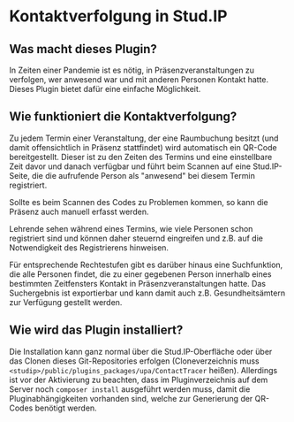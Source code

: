 # Kontaktverfolgung in Stud.IP

## Was macht dieses Plugin?
In Zeiten einer Pandemie ist es nötig, in Präsenzveranstaltungen zu verfolgen, wer anwesend war und mit anderen
Personen Kontakt hatte. Dieses Plugin bietet dafür eine einfache Möglichkeit.

## Wie funktioniert die Kontaktverfolgung?
Zu jedem Termin einer Veranstaltung, der eine Raumbuchung besitzt (und damit offensichtlich in Präsenz stattfindet)
wird automatisch ein QR-Code bereitgestellt. Dieser ist zu den Zeiten des Termins und eine einstellbare Zeit davor und
danach verfügbar und führt beim Scannen auf eine Stud.IP-Seite, die die aufrufende Person als "anwesend" bei diesem
Termin registriert.

Sollte es beim Scannen des Codes zu Problemen kommen, so kann die Präsenz auch manuell erfasst werden.

Lehrende sehen während eines Termins, wie viele Personen schon registriert sind und können daher steuernd eingreifen und
z.B. auf die Notwendigkeit des Registrierens hinweisen.

Für entsprechende Rechtestufen gibt es darüber hinaus eine Suchfunktion, die alle Personen findet, die zu einer
gegebenen Person innerhalb eines bestimmten Zeitfensters Kontakt in Präsenzveranstaltungen hatte. Das Suchergebnis ist
exportierbar und kann damit auch z.B. Gesundheitsämtern zur Verfügung gestellt werden.

## Wie wird das Plugin installiert?
Die Installation kann ganz normal über die Stud.IP-Oberfläche oder über das Clonen dieses Git-Repositories erfolgen
(Cloneverzeichnis muss `<studip>/public/plugins_packages/upa/ContactTracer` heißen).
Allerdings ist vor der Aktivierung zu beachten, dass im Pluginverzeichnis auf dem Server noch `composer install`
ausgeführt werden muss, damit die Pluginabhängigkeiten vorhanden sind, welche zur Generierung der QR-Codes benötigt
werden.

